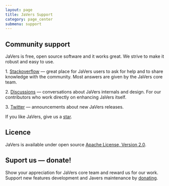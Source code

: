 ```yaml
---
layout: page
title: JaVers Support
category: page_center
submenu: support
---
```


## Community support

JaVers is free, open source software and it works great.
We strive to make it robust and easy to use.

1\. [Stackoverflow](https://stackoverflow.com/questions/tagged/javers) &mdash; 
great place for JaVers users to ask for help and to share knowledge with the community.
Most answers are given by the JaVers core team. 
 
2\. [Discussions](https://github.com/javers/javers/discussions) &mdash;
conversations about JaVers internals and design.
For our contributors who work directly on enhancing JaVers itself. 

3\. [Twitter](https://twitter.com/javers_org) &mdash; announcements about new JaVers releases. 

If you like JaVers, give us a [star](https://github.com/javers/javers).

## Licence
JaVers is available under open source
[Apache License, Version 2.0](https://www.apache.org/licenses/LICENSE-2.0).

## Suport us &mdash; donate!

Show your appreciation for JaVers core team and reward us for our work.
Support new features development and Javers maintenance by [donating](/sponsorship).
